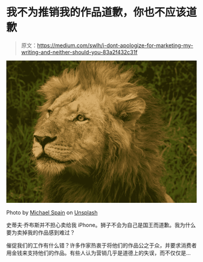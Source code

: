 # 我不为推销我的作品道歉，你也不应该道歉

> 原文：<https://medium.com/swlh/i-dont-apologize-for-marketing-my-writing-and-neither-should-you-83a2f432c31f>

![](img/c1b546bcc93262e0f3fc4eccaf4d442f.png)

Photo by [Michael Spain](https://unsplash.com/@invent53?utm_source=medium&utm_medium=referral) on [Unsplash](https://unsplash.com?utm_source=medium&utm_medium=referral)

史蒂夫·乔布斯并不担心卖给我 iPhone。狮子不会为自己是国王而道歉。我为什么要为卖掉我的作品感到难过？

催促我们的工作有什么错？许多作家热衷于将他们的作品公之于众，并要求消费者用金钱来支持他们的作品。有些人认为营销几乎是道德上的失误，而不仅仅是…